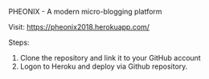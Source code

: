 PHEONIX - A modern micro-blogging platform

Visit: https://pheonix2018.herokuapp.com/

Steps:
1. Clone the repository and link it to your GitHub account
2. Logon to Heroku and deploy via Github repository.

